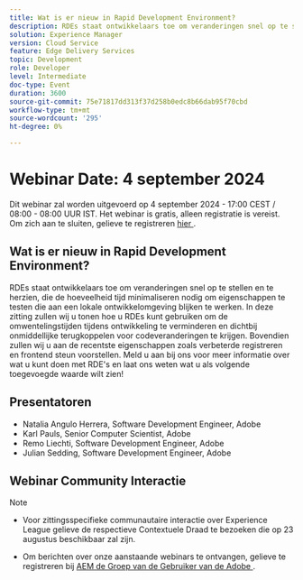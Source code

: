 ```yaml
---
title: Wat is er nieuw in Rapid Development Environment?
description: RDEs staat ontwikkelaars toe om veranderingen snel op te stellen en te herzien, die de hoeveelheid tijd minimaliseren nodig om eigenschappen te testen die aan een lokale ontwikkelomgeving blijken te werken. In deze zitting zullen wij u tonen hoe u RDEs kunt gebruiken om de omwentelingstijden tijdens ontwikkeling te verminderen en dichtbij onmiddellijke terugkoppelen voor codeveranderingen te krijgen. Bovendien zullen wij u aan de recentste eigenschappen zoals verbeterde registreren en frontend steun voorstellen. Meld u aan bij ons voor meer informatie over wat u kunt doen met RDE's en laat ons weten wat u als volgende toegevoegde waarde wilt zien!
solution: Experience Manager
version: Cloud Service
feature: Edge Delivery Services
topic: Development
role: Developer
level: Intermediate
doc-type: Event
duration: 3600
source-git-commit: 75e71817dd313f37d258b0edc8b66dab95f70cbd
workflow-type: tm+mt
source-wordcount: '295'
ht-degree: 0%

---
```


# Webinar Date: 4 september 2024

Dit webinar zal worden uitgevoerd op 4 september 2024 - 17:00 CEST / 08:00 - 08:00 UUR IST.
Het webinar is gratis, alleen registratie is vereist.
Om zich aan te sluiten, gelieve te registreren [ hier ](https://aem-augs.adobe.com/events/details/adobe-experience-manager-aem-learning-chapter-presents-aem-gems-whats-new-in-rapid-development-environments/).

## Wat is er nieuw in Rapid Development Environment?

RDEs staat ontwikkelaars toe om veranderingen snel op te stellen en te herzien, die de hoeveelheid tijd minimaliseren nodig om eigenschappen te testen die aan een lokale ontwikkelomgeving blijken te werken. In deze zitting zullen wij u tonen hoe u RDEs kunt gebruiken om de omwentelingstijden tijdens ontwikkeling te verminderen en dichtbij onmiddellijke terugkoppelen voor codeveranderingen te krijgen. Bovendien zullen wij u aan de recentste eigenschappen zoals verbeterde registreren en frontend steun voorstellen. Meld u aan bij ons voor meer informatie over wat u kunt doen met RDE&#39;s en laat ons weten wat u als volgende toegevoegde waarde wilt zien!

## Presentatoren

* Natalia Angulo Herrera, Software Development Engineer, Adobe
* Karl Pauls, Senior Computer Scientist, Adobe
* Remo Liechti, Software Development Engineer, Adobe
* Julian Sedding, Software Development Engineer, Adobe

## Webinar Community Interactie

>[!NOTE]
>
>* Voor zittingsspecifieke communautaire interactie over Experience League gelieve de respectieve Contextuele Draad te bezoeken die op 23 augustus beschikbaar zal zijn.
>
>* Om berichten over onze aanstaande webinars te ontvangen, gelieve te registreren bij [ AEM de Groep van de Gebruiker van de Adobe ](https://aem-augs.adobe.com/).

